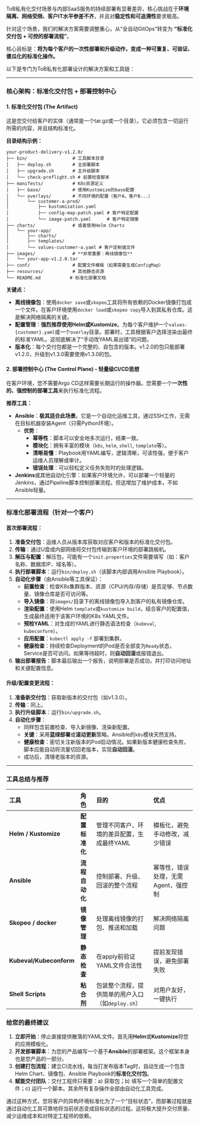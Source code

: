 ToB私有化交付场景与内部SaaS服务的持续部署有显著差异，核心挑战在于**环境隔离、网络受限、客户IT水平参差不齐**，并且对**稳定性和可追溯性**要求极高。

针对这个场景，我们的解决方案需要调整重心，从“全自动GitOps”转变为 **“标准化交付包 + 可控的部署流程”**。

核心目标是：**将为每个客户的一次性部署和升级动作，变成一种可重复、可验证、傻瓜化的标准化操作。**

以下是专门为ToB私有化部署设计的解决方案和工具链：

---

### 核心架构：标准化交付包 + 部署控制中心

#### 1. 标准化交付包 (The Artifact)

这是您交付给客户的实体（通常是一个tar.gz或一个目录）。它必须包含一切运行所需的内容，并且结构标准化。

**目录结构示例：**
```
your-product-delivery-v1.2.0/
├── bin/                 # 工具脚本目录
│   ├── deploy.sh        # 主部署脚本
│   ├── upgrade.sh       # 主升级脚本
│   └── check-preflight.sh # 前置检查脚本
├── manifests/           # K8s资源定义
│   ├── base/            # 使用Kustomize的base配置
│   └── overlays/        # 不同环境的配置（客户A，客户B...）
│       └── customer-a-prod/
│           ├── kustomization.yaml
│           ├── config-map-patch.yaml # 客户特定配置
│           └── image-patch.yaml      # 客户特定镜像
├── charts/              # 或者使用Helm Charts
│   └── your-app/
│       ├── charts/
│       ├── templates/
│       └── values-customer-a.yaml # 客户定制值文件
├── images/              # **非常重要：离线镜像包**
│   └── your-app-v1.2.0.tar
├── conf/                # 配置文件模板（如果需要生成ConfigMap）
├── resources/           # 其他静态资源
└── README.md           # 标准化部署文档
```

**关键点：**
*   **离线镜像包**：使用`docker save`或`skopeo`工具将所有依赖的Docker镜像打包成一个文件。在客户环境使用`docker load`或`skopeo copy`导入到其私有仓库。这是解决网络隔离的关键。
*   **配置管理**：**强烈推荐使用Helm或Kustomize**。为每个客户维护一个`values-{customer}.yaml`或一个`overlay`目录。部署时，工具根据客户选择渲染出最终的标准YAML。这彻底解决了“手动改YAML易出错”的问题。
*   **版本化**：每个交付包都是一个完整的、自包含的版本。v1.2.0的包只能部署v1.2.0，升级到v1.3.0需要使用v1.3.0的包。

#### 2. 部署控制中心 (The Control Plane) - 轻量级CI/CD思想

在客户环境，您不需要Argo CD这样需要长期运行的操作器。您需要一个**一次性的、强控制的部署工具**来执行标准化流程。

**推荐工具：**
*   **Ansible**：**极其适合此场景**。它是一个自动化运维工具，通过SSH工作，无需在目标机器安装Agent（只需Python环境）。
    *   **优势**：
        *   **幂等性**：脚本可以安全地多次运行，结果一致。
        *   **模块化**：拥有丰富的模块（`k8s`, `helm`, `shell`, `template`等）。
        *   **清晰易懂**：Playbook用YAML编写，逻辑清晰，可读性强，便于客户运维人员理解或审计。
        *   **错误处理**：可以轻松定义任务失败时的处理逻辑。
*   **Jenkins**或其他自动化引擎：如果客户环境允许，可以部署一个轻量的Jenkins，通过Pipeline脚本控制部署流程。但这增加了维护成本，不如Ansible轻量。

---

### 标准化部署流程（针对一个客户）

#### 首次部署流程：

1.  **准备交付包**：运维人员从版本库获取对应客户和版本的标准化交付包。
2.  **传输**：通过U盘或内部网络将交付包传输到客户环境的部署跳板机。
3.  **解压与配置**：解压包，可能有一个`init.properties`文件需要填写（如：客户名称、数据库IP、域名等）。
4.  **执行部署脚本**：运行`bin/deploy.sh`（该脚本内部调用Ansible Playbook）。
5.  **自动化步骤**（由Ansible等工具保证）：
    *   **前置检查**：检查K8s集群版本、资源（CPU/内存/存储）是否足够、节点数量、镜像仓库是否可访问等。
    *   **导入镜像**：将`images/`目录下的离线镜像包导入到客户的私有镜像仓库。
    *   **渲染配置**：使用Helm `template`或`kustomize build`，结合客户的配置值，生成最终适用于该客户环境的K8s YAML文件。
    *   **预检YAML**：对生成的YAML进行静态语法检查（`kubeval`, `kubeconform`）。
    *   **应用配置**：`kubectl apply -f` 部署到集群。
    *   **健康检查**：持续检查Deployment的Pod是否全部变为`Ready`状态，Service是否可访问。如果等待超时，则**自动回滚**或报错退出。
6.  **输出部署报告**：脚本最后输出一个报告，说明部署是否成功，并打印访问地址和关键配置信息。

#### 升级/配置变更流程：

1.  **准备新交付包**：获取新版本的交付包（如v1.3.0）。
2.  **传输**：同上。
3.  **执行升级脚本**：运行`bin/upgrade.sh`。
4.  **自动化步骤**：
    *   同样包含前置检查、导入新镜像、渲染新配置。
    *   **关键**：采用**蓝绿部署**或**滚动更新**策略。Ansible的`k8s`模块天然支持。
    *   **健康检查**：密切关注新版本的Pod启动情况。如果新版本健康检查失败，脚本应能自动将流量切回老版本，实现**自动回滚**。
    *   成功后，清理老版本的资源。

---

### 工具总结与推荐

| 工具                    | 角色           | 目的                                              | 优点                                |
| :---------------------- | :------------- | :------------------------------------------------ | :---------------------------------- |
| **Helm / Kustomize**    | **配置标准化** | 管理不同客户、环境的差异配置，生成最终YAML        | 模板化，避免手动修改，减少错误      |
| **Ansible**             | **流程自动化** | 控制部署、升级、回滚的整个流程                    | 幂等性，错误处理，无需Agent，强控制 |
| **Skopeo / docker**     | **镜像管理**   | 处理离线镜像的打包、推送和加载                    | 解决网络隔离问题                    |
| **Kubeval/Kubeconform** | **静态检查**   | 在apply前验证YAML文件合法性                       | 提前发现错误，避免部署失败          |
| **Shell Scripts**       | **粘合剂**     | 包装整个流程，提供简单的用户入口（如`deploy.sh`） | 对用户友好，一键执行                |

### 给您的最终建议

1.  **立即开始**：停止直接提供散落的YAML文件。首先用**Helm**或**Kustomize**将您的应用模板化。
2.  **开发部署脚本**：为您的产品编写一个基于**Ansible**的部署框架。这个框架本身也是您产品的一部分。
3.  **创建打包流程**：建立CI流水线，每当打发布版本Tag时，自动生成一个包含Helm Chart、镜像包、Ansible Playbook的**标准化交付包**。
4.  **赋能交付团队**：交付工程师只需要：a) 获取包；b) 填写一个简单的配置文件；c) 运行一个脚本。其余所有复杂操作全部由自动化工具完成。

通过这种方式，您将客户的异构环境标准化为了一个“目标状态”，而部署过程就是通过自动化工具可靠地将当前状态变成目标状态的过程。这将极大提升交付质量、减少运维成本和对特定工程师的依赖。 